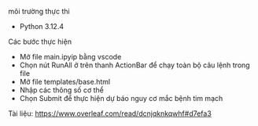 môi trường thực thi
- Python 3.12.4

Các bước thực hiện
- Mở file main.ipyip bằng vscode
- Chọn nút RunAll ở trên thanh ActionBar để chạy toàn bộ câu lệnh trong file
- Mở file templates/base.html
- Nhập các thông số cơ thể
- Chọn Submit để thực hiện dự báo nguy cơ mắc bệnh tim mạch

Tài liệu: 
https://www.overleaf.com/read/dcnjqknkqwhf#d7efa3